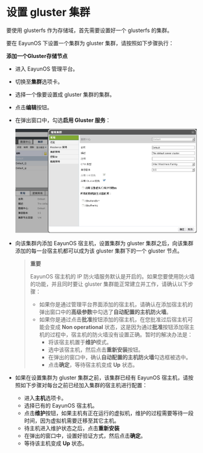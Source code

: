 # 设置 gluster 集群

要使用 glusterfs 作为存储域，首先需要设置好一个 glusterfs 的集群。

要在 EayunOS 下设置一个集群为 gluster 集群，请按照如下步骤执行：

**添加一个Gluster存储节点**

* 进入 EayunOS 管理平台。
* 切换至**集群**选项卡。
* 选择一个像要设置成 gluster 集群的集群。
* 点击**编辑**按钮。
* 在弹出窗口中，勾选**启用 Gluster 服务**：

  ![](../../images/gluster_cluster_setting.png)

* 向该集群内添加 EayunOS 宿主机，设置集群为 gluster 集群之后，向该集群添加的每一台宿主机都可以成为该 gluster 集群下的一个 gluster 节点。

  > **重要**
  >
  > EayunOS 宿主机的 IP 防火墙服务默认是开启的。如果您要使用防火墙的功能，并且同时要让 gluster 集群能正常建立并工作，请确认以下步骤：
  >
  > * 如果你是通过管理平台界面添加的宿主机，请确认在添加宿主机的弹出窗口中的**高级参数**中勾选了**自动配置的主机防火墙**。
  > * 如果你是通过点击**批准**按钮添加的宿主机，在您批准过后宿主机可能会变成 **Non operational** 状态，这是因为通过**批准**按钮添加宿主机的过程中，宿主机的防火墙没有设置正确。暂时的解决办法是：
  >   * 将该宿主机置于**维护**模式。
  >   * 选中该宿主机，然后点击**重新安装**按钮。
  >   * 在弹出的窗口中，确认**自动配置的主机防火墙**勾选框被选中。
  >   * 点击**确定**，等待宿主机变成 **Up** 状态。

* 如果在设置集群为 gluster 集群之前，该集群已经有 EayunOS 宿主机，请按照如下步骤对每台之前已经加入集群的宿主机进行配置：

  * 进入**主机**选项卡。
  * 选择已有的 EayunOS 宿主机。
  * 点击**维护**按钮，如果主机有正在运行的虚拟机，维护的过程需要等待一段时间，因为虚拟机需要迁移至其它主机。
  * 待主机进入维护状态之后，点击**重新安装**
  * 在弹出的窗口中，设置好验证方式，然后点击**确定**。
  * 等待该主机变成 **Up** 状态。
